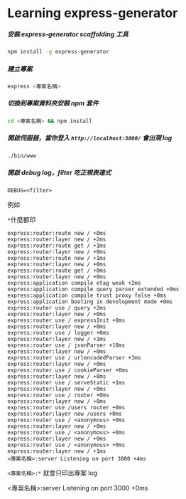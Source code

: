 # Learning express-generator

##### 安裝 express-generator scaffolding 工具

```bash
npm install -g express-generator
```

##### 建立專案

```bash
express <專案名稱>
```

##### 切換到專案資料夾安裝 npm 套件

```bash
cd <專案名稱> && npm install
```

##### 開啟伺服器，當你登入 `http://localhost:3000/` 會出現 log

```bash
./bin/www
```

##### 開啟 debug log，filter 吃正規表達式
	
	DEBUG=<filter>
	
例如

`*`什麼都印

    express:router:route new / +0ms
    express:router:layer new / +2ms
    express:router:route get / +1ms
    express:router:layer new / +0ms
    express:router:route new / +1ms
    express:router:layer new / +0ms
    express:router:route get / +0ms
    express:router:layer new / +0ms
    express:application compile etag weak +2ms
    express:application compile query parser extended +0ms
    express:application compile trust proxy false +0ms
    express:application booting in development mode +0ms
    express:router use / query +2ms
    express:router:layer new / +0ms
    express:router use / expressInit +0ms
    express:router:layer new / +0ms
    express:router use / logger +0ms
    express:router:layer new / +1ms
    express:router use / jsonParser +18ms
    express:router:layer new / +0ms
    express:router use / urlencodedParser +3ms
    express:router:layer new / +0ms
    express:router use / cookieParser +0ms
    express:router:layer new / +0ms
    express:router use / serveStatic +1ms
    express:router:layer new / +0ms
    express:router use / router +0ms
    express:router:layer new / +0ms
    express:router use /users router +0ms
    express:router:layer new /users +0ms
    express:router use / <anonymous> +0ms
    express:router:layer new / +0ms
    express:router use / <anonymous> +0ms
    express:router:layer new / +0ms
    express:router use / <anonymous> +0ms
    express:router:layer new / +1ms
    <專案名稱>:server Listening on port 3000 +4ms

`<專案名稱>:*`  就會只印出專案 log

<專案名稱>:server Listening on port 3000 +0ms
